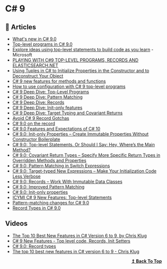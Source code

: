 
# C# 9

## 📝 Articles
- [What's new in C# 9.0](https://docs.microsoft.com/en-us/dotnet/csharp/whats-new/csharp-9)
- [Top-level programs in C# 9.0](https://gunnarpeipman.com/csharp-top-level-programs/)
- [Explore ideas using top-level statements to build code as you learn](https://docs.microsoft.com/en-us/dotnet/csharp/whats-new/tutorials/top-level-statements) - Microsoft
- [PLAYING WITH C#9 TOP-LEVEL PROGRAMS, RECORDS AND ELASTICSEARCH.NET](https://www.stevejgordon.co.uk/playing-with-csharp-9-top-level-programs-records-and-elasticsearch-dotnet)
- [Using Tuples in C# to Initialize Properties in the Constructor and to Deconstruct Your Object](https://www.thomasclaudiushuber.com/2021/03/25/csharp-using-tuples-to-initialize-properties/)
- [C# 9 new features for methods and functions](https://developers.redhat.com/blog/2021/04/13/c-9-new-features-for-methods-and-functions/)
- [How to use configuration with C# 9 top-level programs](https://www.daveabrock.com/2021/01/19/config-top-level-programs/)
- [C# 9 Deep Dive: Top-Level Programs](https://www.daveabrock.com/2020/07/09/c-sharp-9-top-level-programs/)
- [C# 9 Deep Dive: Pattern Matching](https://www.daveabrock.com/2020/07/06/c-sharp-9-pattern-matching/)
- [C# 9 Deep Dive: Records](https://www.daveabrock.com/2020/07/06/c-sharp-9-deep-dive-records/)
- [C# 9 Deep Dive: Init-only features](https://www.daveabrock.com/2020/06/29/c-sharp-9-deep-dive-inits/)
- [C# 9 Deep Dive: Target Typing and Covariant Returns](https://www.daveabrock.com/2020/07/14/c-sharp-9-target-typing-covariants/)
- [Avoid C# 9 Record Gotchas](https://khalidabuhakmeh.com/avoid-csharp-9-record-gotchas)
- [C# 9.0 on the record](https://devblogs.microsoft.com/dotnet/c-9-0-on-the-record/)
- [C# 9.0 Features and Expectations of C# 10](https://dev.to/dotnetsafer/c-9-0-features-and-expectations-of-c-10-n7c)
- [C# 9.0: Init-only Properties – Create Immutable Properties Without Constructor Boilerplate](https://www.thomasclaudiushuber.com/2020/08/25/c-9-0-init-only-properties/)
- [C# 9.0: Top-level Statements. Or Should I Say: Hey, Where’s the Main Method?](https://www.thomasclaudiushuber.com/2020/08/18/c-9-top-level-statements-or-should-i-say-hey-wheres-the-main-method/)
- [C# 9.0: Covariant Return Types – Specify More Specific Return Types in Overridden Methods and Properties](https://www.thomasclaudiushuber.com/2021/03/11/c-9-0-covariant-return-types/)
- [C# 9.0: Pattern Matching in Switch Expressions](https://www.thomasclaudiushuber.com/2021/02/25/c-9-0-pattern-matching-in-switch-expressions/)
- [C# 9.0: Target-typed New Expressions – Make Your Initialization Code Less Verbose](https://www.thomasclaudiushuber.com/2020/09/08/c-9-0-target-typed-new-expressions/)
- [C# 9.0: Records – Work With Immutable Data Classes](https://www.thomasclaudiushuber.com/2020/09/01/c-9-0-records-work-with-immutable-data-classes/)
- [C# 9.0: Improved Pattern Matching](https://www.thomasclaudiushuber.com/2021/02/18/c-9-0-improved-pattern-matching/)
- [C# 9.0: Init-only properties](https://blog.miguelbernard.com/c-9-0-init-only-properties)
- [ICYMI C# 9 New Features: Top-level Statements](http://dontcodetired.com/blog/post/ICYMI-C-9-New-Features-Top-level-Statements)
- [Pattern-matching changes for C# 9.0](https://docs.microsoft.com/en-us/dotnet/csharp/language-reference/proposals/csharp-9.0/patterns3)
- [Record Types in C# 9.0](https://lukemerrett.com/record-types-in-c-9-0/)
## Videos
- [The Top 10 Best New Features in C# Version 6 to 9, by Chris Klug](https://www.youtube.com/watch?v=Iy6WS4mWlx4) 
- [C# 9 New Features - Top level code, Records, Init Setters](https://www.youtube.com/watch?v=EU2zcrbBi4s)
- [C# 9.0: Record types](https://www.youtube.com/watch?v=oSQDZ7GpKwg)
- [The top 10 best new features in C# version 6 to 9 - Chris Klug](https://www.youtube.com/watch?v=hIQa7SsWYUE)
<div align="right">
  <b><a href="#contents">↥ Back To Top</a></b>
</div>